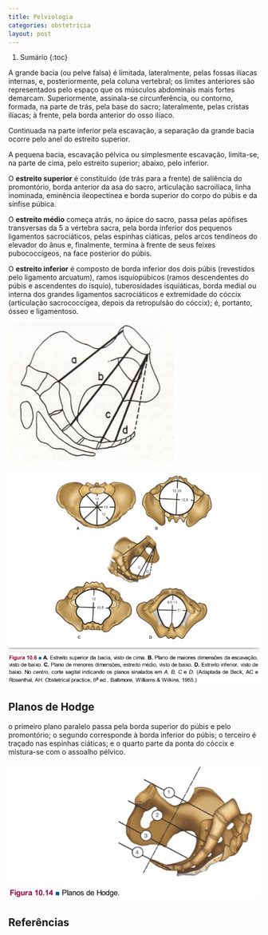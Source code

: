 ```yaml
---
title: Pelviologia
categories: obstetricia
layout: post
---
```

1. Sumário
{:toc}


A grande bacia (ou pelve falsa) é limitada, lateralmente, pelas fossas ilíacas internas, e, posteriormente, pela coluna vertebral; os limites anteriores são representados pelo espaço que os músculos abdominais mais fortes demarcam. Superiormente, assinala-se circunferência, ou contorno, formada, na parte de trás, pela base do sacro; lateralmente, pelas cristas ilíacas; à frente, pela borda anterior do osso ilíaco.

Continuada na parte inferior pela escavação, a separação da grande bacia ocorre pelo anel do
estreito superior.

A pequena bacia, escavação pélvica ou simplesmente escavação, limita-se, na parte de cima, pelo estreito superior; abaixo, pelo inferior.

O __estreito superior__ é constituído (de trás para a frente) de saliência do promontório, borda anterior da asa do sacro, articulação sacroilíaca, linha inominada, eminência ileopectínea e borda superior do corpo do púbis e da sínfise púbica.

O __estreito médio__ começa atrás, no ápice do sacro, passa pelas apófises transversas da 5 a vértebra sacra, pela borda inferior dos pequenos ligamentos sacrociáticos, pelas espinhas ciáticas, pelos arcos tendíneos do elevador do ânus e, finalmente, termina à frente de seus feixes pubococcígeos, na face posterior do púbis.

O __estreito inferior__ é composto de borda inferior dos dois púbis (revestidos pelo ligamento arcuatum), ramos isquiopúbicos (ramos descendentes do púbis e ascendentes do ísquio), tuberosidades isquiáticas, borda medial ou interna dos grandes ligamentos sacrociáticos e extremidade do cóccix (articulação sacrococcígea, depois da retropulsão do cóccix); é, portanto, ósseo e ligamentoso.

![](/assets/imagens/pelviologia/estreitos.jpg)

![](/assets/imagens/pelviologia/e.png)

## Planos de Hodge
o primeiro plano paralelo passa pela borda superior do púbis e pelo promontório; o segundo corresponde à borda inferior do púbis; o terceiro é traçado nas espinhas ciáticas; e o quarto parte da ponta do cóccix e mistura-se com o assoalho pélvico.

![](/assets/imagens/pelviologia/h.png)


## Referências
[^1]: Rezendinho
